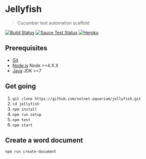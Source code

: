 # Jellyfish

>Cucumber test automation scaffold

[![Build Status](https://travis-ci.org/solnet-aquarium/jellyfish.svg)](https://travis-ci.org/solnet-aquarium/jellyfish)
[![Sauce Test Status](https://saucelabs.com/buildstatus/Kauabunga)](https://saucelabs.com/u/Kauabunga)
[![Heroku](http://heroku-badge.herokuapp.com/?app=solnet-jellyfish&svg=1)](https://solnet-jellyfish.herokuapp.com)

## Prerequisites

- [Git](https://git-scm.com/)
- [Node.js](nodejs.org) Node >=4.X.X
- [Java](java.org) JDK >=7

## Get going

1. `git clone https://github.com/solnet-aquarium/jellyfish.git`
2. `cd jellyfish`
2. `npm install`
3. `npm run setup`
4. `npm test`
5. `npm start`


## Create a word document

`npm run create-document`